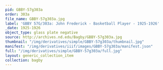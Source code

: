 ```yaml
---
pid: GBBY-57g303a
order: 303a
file_name: GBBY-57g303a.jpg
label: 'GBBY 57G/303a: John Frederick - Basketball Player - 1925-1926'
_date: 1925-1926
object_type: glass plate negative
source: http://archives.nd.edu/Bagby/GBBY-57g303a.jpg
thumbnail: "/img/derivatives/simple/GBBY-57g303a/thumbnail.jpg"
manifest: "/img/derivatives/iiif/images/GBBY-57g303a/manifest.json"
full: "/img/derivatives/simple/GBBY-57g303a/full.jpg"
layout: generic_collection_item
collection: bagby
---
```

